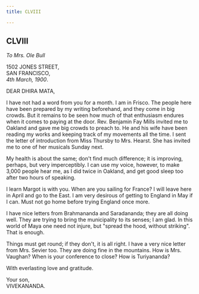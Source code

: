 ```yaml
---
title: CLVIII

---
```





  

  


## CLVIII

*To Mrs. Ole Bull*

1502 JONES STREET,  
SAN FRANCISCO,  
*4th March, 1900*.

DEAR DHIRA MATA,

I have not had a word from you for a month. I am in Frisco. The people
here have been prepared by my writing beforehand, and they come in big
crowds. But it remains to be seen how much of that enthusiasm endures
when it comes to paying at the door. Rev. Benjamin Fay Mills invited me
to Oakland and gave me big crowds to preach to. He and his wife have
been reading my works and keeping track of my movements all the time. I
sent the letter of introduction from Miss Thursby to Mrs. Hearst. She
has invited me to one of her musicals Sunday next.

My health is about the same; don't find much difference; it is
improving, perhaps, but very imperceptibly. I can use my voice, however,
to make 3,000 people hear me, as I did twice in Oakland, and get good
sleep too after two hours of speaking.

I learn Margot is with you. When are you sailing for France? I will
leave here in April and go to the East. I am very desirous of getting to
England in May if I can. Must not go home before trying England once
more.

I have nice letters from Brahmananda and Saradananda; they are all doing
well. They are trying to bring the municipality to its senses; I am
glad. In this world of Maya one need not injure, but "spread the hood,
without striking". That is enough.

Things must get round; if they don't, it is all right. I have a very
nice letter from Mrs. Sevier too. They are doing fine in the mountains.
How is Mrs. Vaughan? When is your conference to close? How is
Turiyananda?

With everlasting love and gratitude.

Your son,  
VIVEKANANDA.


